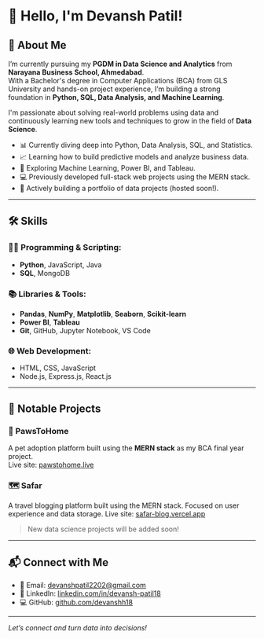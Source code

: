 # 👋 Hello, I'm Devansh Patil!

## 📍 About Me

I’m currently pursuing my **PGDM in Data Science and Analytics** from **Narayana Business School, Ahmedabad**.  
With a Bachelor's degree in Computer Applications (BCA) from GLS University and hands-on project experience, I’m building a strong foundation in **Python, SQL, Data Analysis, and Machine Learning**.

I'm passionate about solving real-world problems using data and continuously learning new tools and techniques to grow in the field of **Data Science**.

- 📊 Currently diving deep into Python, Data Analysis, SQL, and Statistics.
- 📈 Learning how to build predictive models and analyze business data.
- 🧠 Exploring Machine Learning, Power BI, and Tableau.
- 💻 Previously developed full-stack web projects using the MERN stack.
- 🎯 Actively building a portfolio of data projects (hosted soon!).

---

## 🛠️ Skills

### 👨‍💻 Programming & Scripting:
- **Python**, JavaScript, Java  
- **SQL**, MongoDB

### 📚 Libraries & Tools:
- **Pandas**, **NumPy**, **Matplotlib**, **Seaborn**, **Scikit-learn**  
- **Power BI**, **Tableau**
- **Git**, GitHub, Jupyter Notebook, VS Code

### 🌐 Web Development:
- HTML, CSS, JavaScript  
- Node.js, Express.js, React.js
---

## 📂 Notable Projects

### 🐾 PawsToHome
A pet adoption platform built using the **MERN stack** as my BCA final year project.  
Live site: [pawstohome.live](https://pawstohome.live)

### 🗺️ Safar
A travel blogging platform built using the MERN stack. Focused on user experience and data storage.
Live site: [safar-blog.vercel.app](https://safar-blog.vercel.app)

> New data science projects will be added soon!

---

## 📬 Connect with Me

- 📧 Email: [devanshpatil2202@gmail.com](mailto:devanshpatil2202@gmail.com)  
- 💼 LinkedIn: [linkedin.com/in/devansh-patil18](https://www.linkedin.com/in/devansh-patil18)  
- 💻 GitHub: [github.com/devanshh18](https://github.com/devanshh18)

---

*Let’s connect and turn data into decisions!*
